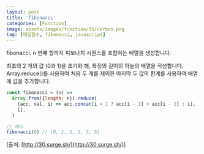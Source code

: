 ```yaml
---
layout: post
title: 'fibonacci'
categories: [Function]
image: assets/images/function/35/carbon.png
tag: [매일함수, fibonacci, javascript]
---
```


fibonacci. n 번째 항까지 피보나치 시퀀스를 포함하는 배열을 생성합니다.

최초의 2 개의 값 (0과 1)을 초기화 해, 특정의 길이의 하늘의 배열을 작성합니다. Array.reduce()를 사용하여 처음 두 개를 제외한 마지막 두 값의 합계를 사용하여 배열에 값을 추가합니다.

```javascript
const fibonacci = (n) =>
  Array.from({length: n}).reduce(
    (acc, val, i) => acc.concat(i > 1 ? acc[i - 1] + acc[i - 2] : i),
    [],
  )

// 예시
fibonacci(6) // [0, 1, 1, 2, 3, 5]
```

[출처: [http://30.surge.sh/](http://30.surge.sh/)]
